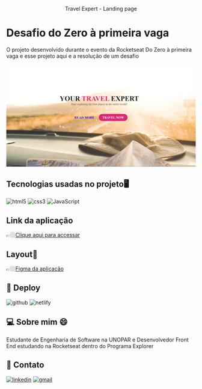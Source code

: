 <p align="center">
Travel Expert - Landing page
</p>



# Desafio do Zero à primeira vaga 

O projeto desenvolvido durante o evento da Rocketseat Do Zero à primeira vaga e esse projeto aqui e a resolução de um desafio 

![preview](.github/cover.png)

##  Tecnologias usadas no projeto🖥️

![html5](https://img.shields.io/badge/HTML5-E34F26?style=for-the-badge&logo=html5&logoColor=white)
![css3](https://img.shields.io/badge/CSS3-1572B6?style=for-the-badge&logo=css3&logoColor=white)
![JavaScript](https://img.shields.io/badge/JavaScript-F7DF1E?style=for-the-badge&logo=javascript&logoColor=black)

## Link da aplicação

👉🏼[Clique aqui para accessar](https://travel-expert-landing-page.netlify.app/)

## Layout🎨

👉🏼[Figma da aplicação](https://www.figma.com/design/kn6V7WguMynWvbjuLj7DCO/Horror-Game-LP-(Community))


## 🔗 Deploy 

![github](https://img.shields.io/badge/github-000000?style=for-the-badge&logo=github&logoColor=white)
![netlify](https://img.shields.io/badge/Netlify-00C7B7?style=for-the-badge&logo=netlify&logoColor=white)


## 💻 Sobre mim 😄
 Estudante de Engenharia de Software na UNOPAR e 
 Desenvolvedor Front End estudando na Rocketseat dentro do Programa Explorer 

## 🔗 Contato 

[![linkedin](https://img.shields.io/badge/linkedin-0A66C2?style=for-the-badge&logo=linkedin&logoColor=white)](https://www.linkedin.com/in/jose-martinez-352032222/)
[![gmail](https://img.shields.io/badge/Gmail-D14836?style=for-the-badge&logo=gmail&logoColor=white)](https://mailto:juniorjose1925@gmail.com)